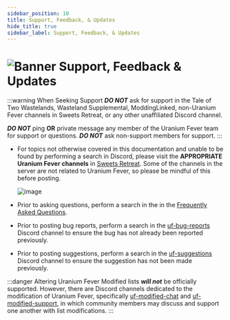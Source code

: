 ```yaml
---
sidebar_position: 10
title: Support, Feedback, & Updates
hide_title: true
sidebar_label: Support, Feedback, & Updates
---
```


# ![Banner Support, Feedback & Updates](https://github.com/user-attachments/assets/5e5b2ad8-8efa-4950-baa4-d315a3f252cf)

:::warning When Seeking Support
***DO NOT*** ask for support in the Tale of Two Wastelands, Wasteland Supplemental, ModdingLinked, non-Uranium Fever channels in Sweets Retreat, or any other unaffiliated Discord channel.

***DO NOT*** ping **OR** private message any member of the Uranium Fever team for support or questions. ***DO NOT*** ask non-support members for support.
:::

- For topics not otherwise covered in this documentation and unable to be found by performing a search in Discord, please visit the **APPROPRIATE** **Uranium Fever channels** in [Sweets Retreat](https://discord.gg/Uu6gZZSaeA). Some of the channels in the server are not related to Uranium Fever, so please be mindful of this before posting.

  ![image](https://github.com/user-attachments/assets/a98f62cb-f91b-4629-a6ab-31ef6fe9db8c)

- Prior to asking questions, perform a search in the in the [Frequently Asked Questions](https://uraniumfever.net/docs/frequentlyaskedquestions).
- Prior to posting bug reports, perform a search in the [uf-bug-reports](https://discord.gg/Uu6gZZSaeA) Discord channel to ensure the bug has not already been reported previously.
- Prior to posting suggestions, perform a search in the [uf-suggestions](https://discord.gg/Uu6gZZSaeA) Discord channel to ensure the suggestion has not been made previously.

:::danger Altering Uranium Fever
Modified lists ***will not*** be officially supported. However, there are Discord channels dedicated to the modification of Uranium Fever, specifically [uf-modified-chat](https://discord.gg/WswmBGXQZt) and [uf-modified-support](https://discord.gg/WswmBGXQZt), in which community members may discuss and support one another with list modifications.
:::
